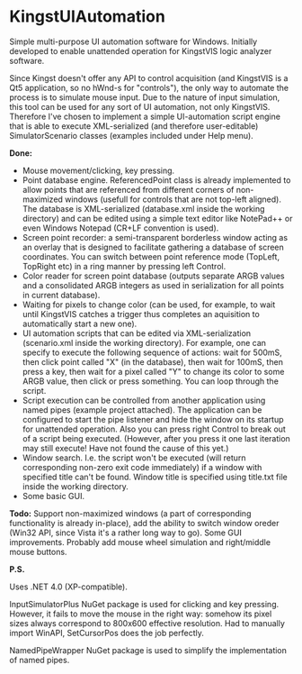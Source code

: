 # KingstUIAutomation
Simple multi-purpose UI automation software for Windows. Initially developed to enable unattended operation for KingstVIS logic analyzer software.

Since Kingst doesn't offer any API to control acquisition (and KingstVIS is a Qt5 application, so no hWnd-s for "controls"), the only way to automate the process is to simulate mouse input. Due to the nature of input simulation, this tool can be used for any sort of UI automation, not only KingstVIS. Therefore I've chosen to implement a simple UI-automation script engine that is able to execute XML-serialized (and therefore user-editable) SimulatorScenario classes (examples included under Help menu).

**Done:**

- Mouse movement/clicking, key pressing.
- Point database engine. ReferencedPoint class is already implemented to allow points that are referenced from different corners of non-maximized windows (usefull for controls that are not top-left aligned). The database is XML-serialized (database.xml inside the working directory) and can be edited using a simple text editor like NotePad++ or even Windows Notepad (CR+LF convention is used).
- Screen point recorder: a semi-transparent borderless window acting as an overlay that is designed to facilitate gathering a database of screen coordinates. You can switch between point reference mode (TopLeft, TopRight etc) in a ring manner by pressing left Control.
- Color reader for screen point database (outputs separate ARGB values and a consolidated ARGB integers as used in serialization for all points in current database).
- Waiting for pixels to change color (can be used, for example, to wait until KingstVIS catches a trigger thus completes an aquisition to automatically start a new one).
- UI automation scripts that can be edited via XML-serialization (scenario.xml inside the working directory). For example, one can specify to execute the following sequence of actions: wait for 500mS, then click point called "X" (in the database), then wait for 100mS, then press a key, then wait for a pixel called "Y" to change its color to some ARGB value, then click or press something. You can loop through the script.
- Script execution can be controlled from another application using named pipes (example project attached). The application can be configured to start the pipe listener and hide the window on its startup for unattended operation. Also you can press right Control to break out of a script being executed. (However, after you press it one last iteration may still execute! Have not found the cause of this yet.)
- Window search. I.e. the script won't be executed (will return corresponding non-zero exit code immediately) if a window with specified title can't be found. Window title is specified using title.txt file inside the working directory.
- Some basic GUI.

**Todo:**  Support non-maximized windows (a part of corresponding functionality is already in-place), add the ability to switch window oreder (Win32 API, since Vista it's a rather long way to go). Some GUI improvements. Probably add mouse wheel simulation and right/middle mouse buttons.

**P.S.**

Uses .NET 4.0 (XP-compatible).

InputSimulatorPlus NuGet package is used for clicking and key pressing. However, it fails to move the mouse in the right way: somehow its pixel sizes always correspond to 800x600 effective resolution. Had to manually import WinAPI, SetCursorPos does the job perfectly.

NamedPipeWrapper NuGet package is used to simplify the implementation of named pipes.
